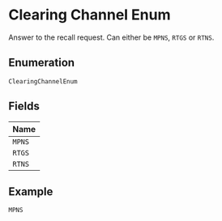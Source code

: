 
# Clearing Channel Enum

Answer to the recall request. Can either be `MPNS`, `RTGS` or `RTNS`.

## Enumeration

`ClearingChannelEnum`

## Fields

| Name |
|  --- |
| `MPNS` |
| `RTGS` |
| `RTNS` |

## Example

```
MPNS
```

